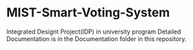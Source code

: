 # MIST-Smart-Voting-System
Integrated Designt Project(IDP) in university program 
Detailed Documentation is in the Documentation folder in this repository. 

